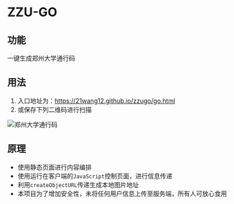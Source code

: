 # ZZU-GO
## 功能
一键生成郑州大学通行码

## 用法
1. 入口地址为：https://21wang12.github.io/zzugo/go.html
2. 或保存下列二维码进行扫描

![郑州大学通行码](https://user-images.githubusercontent.com/38482259/112741236-7e41e680-8fb6-11eb-8552-b5c3f9b29cab.png)

## 原理
+ 使用静态页面进行内容编排
+ 使用运行在客户端的`JavaScript`控制页面，进行信息传递
+ 利用`createObjectURL`传递生成本地图片地址
+ 本项目为了增加安全性，未将任何用户信息上传至服务端，所有人可放心食用
